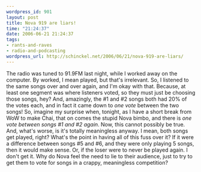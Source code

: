 ```yaml
--- 
wordpress_id: 901
layout: post
title: Nova 919 are liars!
time: "21:24:37"
date: 2006-06-21 21:24:37
tags: 
- rants-and-raves
- radio-and-podcasting
wordpress_url: http://schinckel.net/2006/06/21/nova-919-are-liars/
---
```

The radio was tuned to 91.9FM last night, while I worked away on the computer. By worked, I mean played, but that's irrelevant. So, I listened to the same songs over and over again, and I'm okay with that. Because, at least one segment was where listeners voted, so they must just be choosing those songs, hey? And, amazingly, the #1 and #2 songs both had 20% of the votes each, and in fact it came down to _one vote_ between the two songs! So, imagine my surprise when, tonight, as I have a short break from WoW to make Chai, that on comes the stupid Nova bimbo, and there is _one vote between songs #1 and #2 again_. Now, this cannot possibly be true. And, what's worse, is it's totally meaningless anyway. I mean, both songs get played, right? What's the point in having all of this fuss over it? If it were a difference between songs #5 and #6, and they were only playing 5 songs, then it would make sense. Or, if the loser were to never be played again. I don't get it. Why do Nova feel the need to lie to their audience, just to try to get them to vote for songs in a crappy, meaningless competition? 
